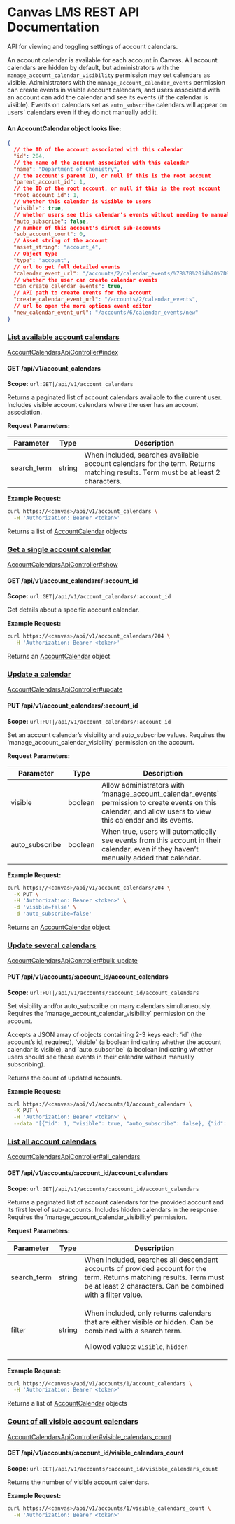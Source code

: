 # Canvas LMS REST API Documentation

API for viewing and toggling settings of account calendars.

An account calendar is available for each account in Canvas. All account calendars are hidden by default, but administrators with the `manage_account_calendar_visibility` permission may set calendars as visible. Administrators with the `manage_account_calendar_events` permission can create events in visible account calendars, and users associated with an account can add the calendar and see its events (if the calendar is visible). Events on calendars set as `auto_subscribe` calendars will appear on users' calendars even if they do not manually add it.

#### An AccountCalendar object looks like:

```json
{
  // the ID of the account associated with this calendar
  "id": 204,
  // the name of the account associated with this calendar
  "name": "Department of Chemistry",
  // the account's parent ID, or null if this is the root account
  "parent_account_id": 1,
  // the ID of the root account, or null if this is the root account
  "root_account_id": 1,
  // whether this calendar is visible to users
  "visible": true,
  // whether users see this calendar's events without needing to manually add it
  "auto_subscribe": false,
  // number of this account's direct sub-accounts
  "sub_account_count": 0,
  // Asset string of the account
  "asset_string": "account_4",
  // Object type
  "type": "account",
  // url to get full detailed events
  "calendar_event_url": "/accounts/2/calendar_events/%7B%7B%20id%20%7D%7D",
  // whether the user can create calendar events
  "can_create_calendar_events": true,
  // API path to create events for the account
  "create_calendar_event_url": "/accounts/2/calendar_events",
  // url to open the more options event editor
  "new_calendar_event_url": "/accounts/6/calendar_events/new"
}
```

### [List available account calendars](#list-available-account-calendars) <a name="list-available-account-calendars"></a>



[AccountCalendarsApiController#index](https://github.com/instructure/canvas-lms/blob/master/app/controllers/account\_calendars\_api\_controller.rb)

#### GET /api/v1/account\_calendars

**Scope:** `url:GET|/api/v1/account_calendars`

Returns a paginated list of account calendars available to the current user. Includes visible account calendars where the user has an account association.

**Request Parameters:**

| Parameter    | Type   | Description                                                                                                                     |
| ------------ | ------ | ------------------------------------------------------------------------------------------------------------------------------- |
| search\_term | string | When included, searches available account calendars for the term. Returns matching results. Term must be at least 2 characters. |

**Example Request:**



```bash
curl https://<canvas>/api/v1/account_calendars \
  -H 'Authorization: Bearer <token>'
```

Returns a list of [AccountCalendar](about:blank/account\_calendars.html#AccountCalendar) objects

### [Get a single account calendar ](broken-reference)

[AccountCalendarsApiController#show](https://github.com/instructure/canvas-lms/blob/master/app/controllers/account\_calendars\_api\_controller.rb)

#### GET /api/v1/account\_calendars/:account\_id

**Scope:** `url:GET|/api/v1/account_calendars/:account_id`

Get details about a specific account calendar.

**Example Request:**



```bash
curl https://<canvas>/api/v1/account_calendars/204 \
  -H 'Authorization: Bearer <token>'
```

Returns an [AccountCalendar](about:blank/account\_calendars.html#AccountCalendar) object

### [Update a calendar ](broken-reference)

[AccountCalendarsApiController#update](https://github.com/instructure/canvas-lms/blob/master/app/controllers/account\_calendars\_api\_controller.rb)

#### PUT /api/v1/account\_calendars/:account\_id

**Scope:** `url:PUT|/api/v1/account_calendars/:account_id`

Set an account calendar’s visibility and auto\_subscribe values. Requires the ‘manage\_account\_calendar\_visibility\` permission on the account.

**Request Parameters:**

| Parameter       | Type    | Description                                                                                                                                                        |
| --------------- | ------- | ------------------------------------------------------------------------------------------------------------------------------------------------------------------ |
| visible         | boolean | Allow administrators with ‘manage\_account\_calendar\_events\` permission to create events on this calendar, and allow users to view this calendar and its events. |
| auto\_subscribe | boolean | When true, users will automatically see events from this account in their calendar, even if they haven’t manually added that calendar.                             |

**Example Request:**



```bash
curl https://<canvas>/api/v1/account_calendars/204 \
  -X PUT \
  -H 'Authorization: Bearer <token>' \
  -d 'visible=false' \
  -d 'auto_subscribe=false'
```

Returns an [AccountCalendar](about:blank/account\_calendars.html#AccountCalendar) object

### [Update several calendars ](broken-reference)

[AccountCalendarsApiController#bulk\_update](https://github.com/instructure/canvas-lms/blob/master/app/controllers/account\_calendars\_api\_controller.rb)

#### PUT /api/v1/accounts/:account\_id/account\_calendars

**Scope:** `url:PUT|/api/v1/accounts/:account_id/account_calendars`

Set visibility and/or auto\_subscribe on many calendars simultaneously. Requires the ‘manage\_account\_calendar\_visibility\` permission on the account.

Accepts a JSON array of objects containing 2-3 keys each: ‘id\` (the account’s id, required), ‘visible\` (a boolean indicating whether the account calendar is visible), and \`auto\_subscribe\` (a boolean indicating whether users should see these events in their calendar without manually subscribing).

Returns the count of updated accounts.

**Example Request:**



```bash
curl https://<canvas>/api/v1/accounts/1/account_calendars \
  -X PUT \
  -H 'Authorization: Bearer <token>' \
  --data '[{"id": 1, "visible": true, "auto_subscribe": false}, {"id": 13, "visible": false, "auto_subscribe": true}]'
```

### [List all account calendars ](broken-reference)

[AccountCalendarsApiController#all\_calendars](https://github.com/instructure/canvas-lms/blob/master/app/controllers/account\_calendars\_api\_controller.rb)

#### GET /api/v1/accounts/:account\_id/account\_calendars

**Scope:** `url:GET|/api/v1/accounts/:account_id/account_calendars`

Returns a paginated list of account calendars for the provided account and its first level of sub-accounts. Includes hidden calendars in the response. Requires the ‘manage\_account\_calendar\_visibility\` permission.

**Request Parameters:**

| Parameter    | Type   | Description                                                                                                                                                                          |
| ------------ | ------ | ------------------------------------------------------------------------------------------------------------------------------------------------------------------------------------ |
| search\_term | string | When included, searches all descendent accounts of provided account for the term. Returns matching results. Term must be at least 2 characters. Can be combined with a filter value. |
| filter       | string | <p>When included, only returns calendars that are either visible or hidden. Can be combined with a search term.</p><p>Allowed values: <code>visible</code>, <code>hidden</code></p>  |

**Example Request:**



```bash
curl https://<canvas>/api/v1/accounts/1/account_calendars \
  -H 'Authorization: Bearer <token>'
```

Returns a list of [AccountCalendar](about:blank/account\_calendars.html#AccountCalendar) objects

### [Count of all visible account calendars ](broken-reference)

[AccountCalendarsApiController#visible\_calendars\_count](https://github.com/instructure/canvas-lms/blob/master/app/controllers/account\_calendars\_api\_controller.rb)

#### GET /api/v1/accounts/:account\_id/visible\_calendars\_count

**Scope:** `url:GET|/api/v1/accounts/:account_id/visible_calendars_count`

Returns the number of visible account calendars.

**Example Request:**



```bash
curl https://<canvas>/api/v1/accounts/1/visible_calendars_count \
  -H 'Authorization: Bearer <token>'
```
